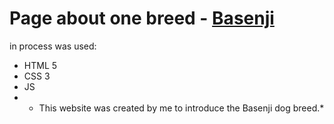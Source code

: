 # Page about one breed - [Basenji](https://elster-qa.github.io/Basenji/)
in process was used:
* HTML 5
* CSS 3
* JS
* * This website was created by me to introduce the Basenji dog breed.*
